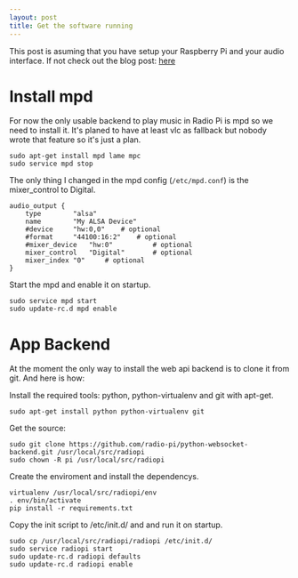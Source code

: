 ```yaml
---
layout: post
title: Get the software running
---
```


This post is asuming that you have setup your Raspberry Pi
and your audio interface. If not check out the blog post: [here]( http://radio-pi.github.io/2016/01/12/setup-a-radio-pi/ ) 

# Install mpd

For now the only usable backend to play music in Radio Pi is mpd so 
we need to install it. It's planed to have at least vlc as fallback 
but nobody wrote that feature so it's just a plan.

```
sudo apt-get install mpd lame mpc
sudo service mpd stop
```

The only thing I changed in the mpd config (`/etc/mpd.conf`) is the mixer_control to Digital.

```
audio_output {
	type		"alsa"
	name		"My ALSA Device"
	#device		"hw:0,0"	# optional
	#format		"44100:16:2"	# optional
	#mixer_device	"hw:0"	        # optional
	mixer_control	"Digital"       # optional
	mixer_index	"0"		# optional
}
```

Start the mpd and enable it on startup.

```
sudo service mpd start
sudo update-rc.d mpd enable
```

# App Backend

At the moment the only way to install the web api backend is to clone it from git.
And here is how:


Install the required tools: python, python-virtualenv and git with apt-get.

```
sudo apt-get install python python-virtualenv git
```

Get the source:

```
sudo git clone https://github.com/radio-pi/python-websocket-backend.git /usr/local/src/radiopi
sudo chown -R pi /usr/local/src/radiopi
```


Create the enviroment and install the dependencys. 

```
virtualenv /usr/local/src/radiopi/env
. env/bin/activate
pip install -r requirements.txt 
```

Copy the init script to /etc/init.d/ and and run it on startup.

```
sudo cp /usr/local/src/radiopi/radiopi /etc/init.d/
sudo service radiopi start
sudo update-rc.d radiopi defaults
sudo update-rc.d radiopi enable
```
